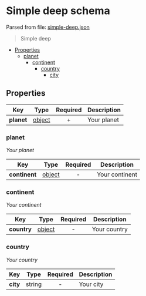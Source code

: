 # __Simple deep schema__
Parsed from file: [simple-deep.json](https://github.com/McCastles/JMC/blob/master/examples/simple/simple-deep.json)

> Simple deep
* [Properties](#properties)
	* [planet](#planet)
		* [continent](#continent)
			* [country](#country)
				* [city](#country)
## __Properties__

|Key|Type|Required|Description|
|-|:-:|:-:|-|
|__planet__|[object](#planet)|+|Your planet|
### __planet__
_Your planet_

|Key|Type|Required|Description|
|-|:-:|:-:|-|
|__continent__|[object](#continent)|-|Your continent|
### __continent__
_Your continent_

|Key|Type|Required|Description|
|-|:-:|:-:|-|
|__country__|[object](#country)|-|Your country|
### __country__
_Your country_

|Key|Type|Required|Description|
|-|:-:|:-:|-|
|__city__|string|-|Your city|